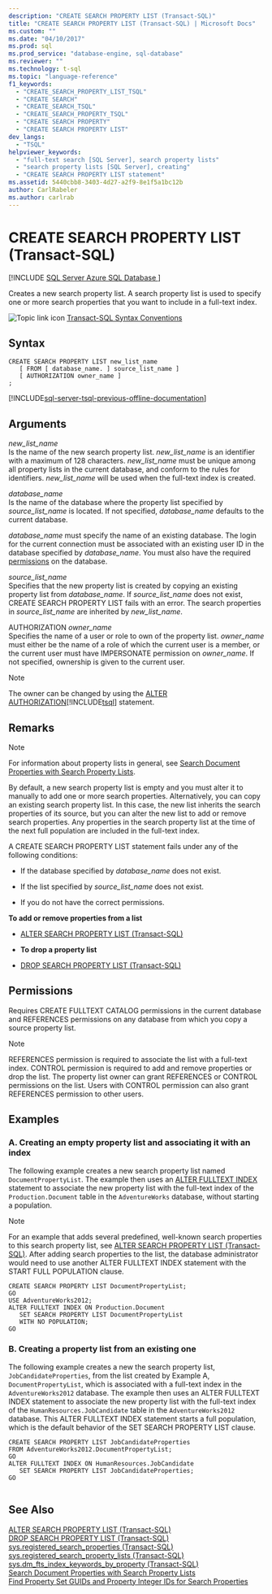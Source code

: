 ```yaml
---
description: "CREATE SEARCH PROPERTY LIST (Transact-SQL)"
title: "CREATE SEARCH PROPERTY LIST (Transact-SQL) | Microsoft Docs"
ms.custom: ""
ms.date: "04/10/2017"
ms.prod: sql
ms.prod_service: "database-engine, sql-database"
ms.reviewer: ""
ms.technology: t-sql
ms.topic: "language-reference"
f1_keywords: 
  - "CREATE_SEARCH_PROPERTY_LIST_TSQL"
  - "CREATE SEARCH"
  - "CREATE_SEARCH_TSQL"
  - "CREATE_SEARCH_PROPERTY_TSQL"
  - "CREATE SEARCH PROPERTY"
  - "CREATE SEARCH PROPERTY LIST"
dev_langs: 
  - "TSQL"
helpviewer_keywords: 
  - "full-text search [SQL Server], search property lists"
  - "search property lists [SQL Server], creating"
  - "CREATE SEARCH PROPERTY LIST statement"
ms.assetid: 5440cbb8-3403-4d27-a2f9-8e1f5a1bc12b
author: CarlRabeler
ms.author: carlrab
---
```

# CREATE SEARCH PROPERTY LIST (Transact-SQL)
[!INCLUDE [SQL Server Azure SQL Database ](../../includes/applies-to-version/sql-asdb.md)]

  Creates a new search property list. A search property list is used to specify one or more search properties that you want to include in a full-text index.  
  
 ![Topic link icon](../../database-engine/configure-windows/media/topic-link.gif "Topic link icon") [Transact-SQL Syntax Conventions](../../t-sql/language-elements/transact-sql-syntax-conventions-transact-sql.md)  
  
## Syntax  
  
```  
CREATE SEARCH PROPERTY LIST new_list_name  
   [ FROM [ database_name. ] source_list_name ]  
   [ AUTHORIZATION owner_name ]  
;  
```  
  
[!INCLUDE[sql-server-tsql-previous-offline-documentation](../../includes/sql-server-tsql-previous-offline-documentation.md)]

## Arguments
 *new_list_name*  
 Is the name of the new search property list. *new_list_name* is an identifier with a maximum of 128 characters. *new_list_name* must be unique among all property lists in the current database, and conform to the rules for identifiers. *new_list_name* will be used when the full-text index is created.  
  
 *database_name*  
 Is the name of the database where the property list specified by *source_list_name* is located. If not specified, *database_name* defaults to the current database.  
  
 *database_name* must specify the name of an existing database. The login for the current connection must be associated with an existing user ID in the database specified by *database_name*. You must also have the required [permissions](#Permissions) on the database.  
  
 *source_list_name*  
 Specifies that the new property list is created by copying an existing property list from *database_name*. If *source_list_name* does not exist, CREATE SEARCH PROPERTY LIST fails with an error. The search properties in *source_list_name* are inherited by *new_list_name*.  
  
 AUTHORIZATION *owner_name*  
 Specifies the name of a user or role to own of the property list. *owner_name* must either be the name of a role of which the current user is a member, or the current user must have IMPERSONATE permission on *owner_name*. If not specified, ownership is given to the current user.  
  
> [!NOTE]  
>  The owner can be changed by using the [ALTER AUTHORIZATION](../../t-sql/statements/alter-authorization-transact-sql.md)[!INCLUDE[tsql](../../includes/tsql-md.md)] statement.  
  
## Remarks  
  
> [!NOTE]  
>  For information about property lists in general, see [Search Document Properties with Search Property Lists](../../relational-databases/search/search-document-properties-with-search-property-lists.md).  
  
 By default, a new search property list is empty and you must alter it to manually to add one or more search properties. Alternatively, you can copy an existing search property list. In this case, the new list inherits the search properties of its source, but you can alter the new list to add or remove search properties. Any properties in the search property list at the time of the next full population are included in the full-text index.  
  
 A CREATE SEARCH PROPERTY LIST statement fails under any of the following conditions:  
  
-   If the database specified by *database_name* does not exist.  
  
-   If the list specified by *source_list_name* does not exist.  
  
-   If you do not have the correct permissions.  
  
 **To add or remove properties from a list**  
  
-   [ALTER SEARCH PROPERTY LIST &#40;Transact-SQL&#41;](../../t-sql/statements/alter-search-property-list-transact-sql.md)  
  
-   **To drop a property list**  
  
-   [DROP SEARCH PROPERTY LIST &#40;Transact-SQL&#41;](../../t-sql/statements/drop-search-property-list-transact-sql.md)  
  
##  <a name="Permissions"></a> Permissions  
 Requires CREATE FULLTEXT CATALOG permissions in the current database and REFERENCES permissions on any database from which you copy a source property list.  
  
> [!NOTE]  
>  REFERENCES permission is required to associate the list with a full-text index. CONTROL permission is required to add and remove properties or drop the list. The property list owner can grant REFERENCES or CONTROL permissions on the list. Users with CONTROL permission can also grant REFERENCES permission to other users.  
  
## Examples  
  
### A. Creating an empty property list and associating it with an index  
 The following example creates a new search property list named `DocumentPropertyList`. The example then uses an [ALTER FULLTEXT INDEX](../../t-sql/statements/alter-fulltext-index-transact-sql.md) statement to associate the new property list with the full-text index of the `Production.Document` table in the `AdventureWorks` database, without starting a population.  
  
> [!NOTE]  
>  For an example that adds several predefined, well-known search properties to this search property list, see [ALTER SEARCH PROPERTY LIST &#40;Transact-SQL&#41;](../../t-sql/statements/alter-search-property-list-transact-sql.md). After adding search properties to the list, the database administrator would need to use another ALTER FULLTEXT INDEX statement with the START FULL POPULATION clause.  
  
```  
CREATE SEARCH PROPERTY LIST DocumentPropertyList;  
GO  
USE AdventureWorks2012;  
ALTER FULLTEXT INDEX ON Production.Document   
   SET SEARCH PROPERTY LIST DocumentPropertyList  
   WITH NO POPULATION;   
GO   
```  
  
### B. Creating a property list from an existing one  
 The following example creates a new the search property list,  `JobCandidateProperties`, from the list created by Example A, `DocumentPropertyList`, which is associated with a full-text index in the `AdventureWorks2012` database. The example then uses an ALTER FULLTEXT INDEX statement to associate the new property list with the full-text index of the `HumanResources.JobCandidate` table in the `AdventureWorks2012` database. This ALTER FULLTEXT INDEX statement starts a full population, which is the default behavior of the SET SEARCH PROPERTY LIST clause.  
  
```  
CREATE SEARCH PROPERTY LIST JobCandidateProperties 
FROM AdventureWorks2012.DocumentPropertyList;  
GO  
ALTER FULLTEXT INDEX ON HumanResources.JobCandidate   
   SET SEARCH PROPERTY LIST JobCandidateProperties;  
GO  
  
```  
  
## See Also  
 [ALTER SEARCH PROPERTY LIST &#40;Transact-SQL&#41;](../../t-sql/statements/alter-search-property-list-transact-sql.md)   
 [DROP SEARCH PROPERTY LIST &#40;Transact-SQL&#41;](../../t-sql/statements/drop-search-property-list-transact-sql.md)   
 [sys.registered_search_properties &#40;Transact-SQL&#41;](../../relational-databases/system-catalog-views/sys-registered-search-properties-transact-sql.md)   
 [sys.registered_search_property_lists &#40;Transact-SQL&#41;](../../relational-databases/system-catalog-views/sys-registered-search-property-lists-transact-sql.md)   
 [sys.dm_fts_index_keywords_by_property &#40;Transact-SQL&#41;](../../relational-databases/system-dynamic-management-views/sys-dm-fts-index-keywords-by-property-transact-sql.md)   
 [Search Document Properties with Search Property Lists](../../relational-databases/search/search-document-properties-with-search-property-lists.md)   
 [Find Property Set GUIDs and Property Integer IDs for Search Properties](../../relational-databases/search/find-property-set-guids-and-property-integer-ids-for-search-properties.md)  
  
  
